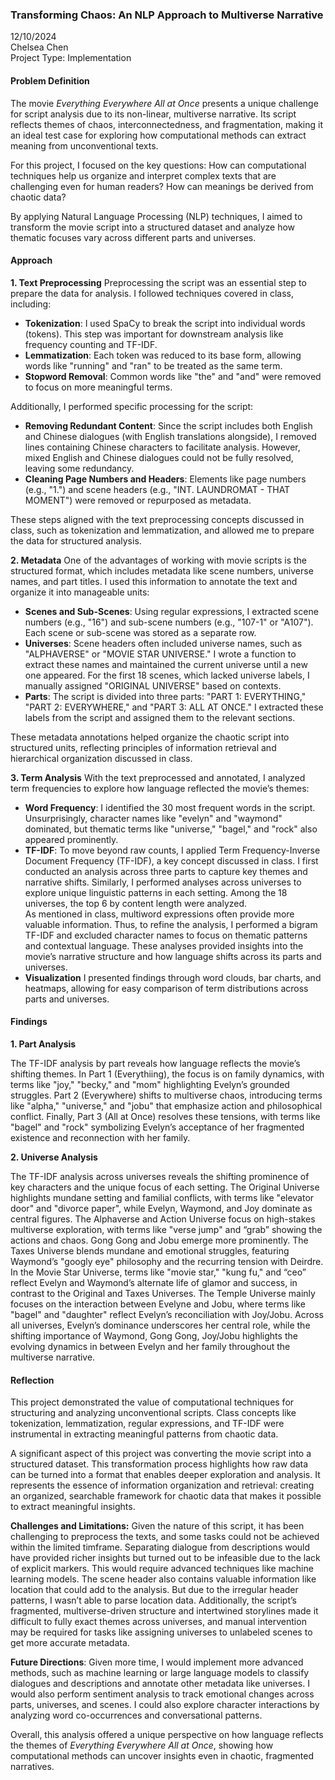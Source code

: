 ### **Transforming Chaos: An NLP Approach to Multiverse Narrative**

12/10/2024  
Chelsea Chen  
Project Type: Implementation 

#### 

#### **Problem Definition**

The movie *Everything Everywhere All at Once* presents a unique challenge for script analysis due to its non-linear, multiverse narrative. Its script reflects themes of chaos, interconnectedness, and fragmentation, making it an ideal test case for exploring how computational methods can extract meaning from unconventional texts.

For this project, I focused on the key questions: How can computational techniques help us organize and interpret complex texts that are challenging even for human readers? How can meanings be derived from chaotic data? 

By applying Natural Language Processing (NLP) techniques, I aimed to transform the movie script into a structured dataset and analyze how thematic focuses vary across different parts and universes.

#### 

#### **Approach**

**1\. Text Preprocessing** Preprocessing the script was an essential step to prepare the data for analysis. I followed techniques covered in class, including:

* **Tokenization**: I used SpaCy to break the script into individual words (tokens). This step was important for downstream analysis like frequency counting and TF-IDF.  
* **Lemmatization**: Each token was reduced to its base form, allowing words like "running" and "ran" to be treated as the same term.  
* **Stopword Removal**: Common words like "the" and "and" were removed to focus on more meaningful terms.

Additionally, I performed specific processing for the script:

* **Removing Redundant Content**: Since the script includes both English and Chinese dialogues (with English translations alongside), I removed lines containing Chinese characters to facilitate analysis. However, mixed English and Chinese dialogues could not be fully resolved, leaving some redundancy.  
* **Cleaning Page Numbers and Headers**: Elements like page numbers (e.g., "1.") and scene headers  (e.g., "INT. LAUNDROMAT \- THAT MOMENT") were removed or repurposed as metadata.

These steps aligned with the text preprocessing concepts discussed in class, such as tokenization and lemmatization, and allowed me to prepare the data for structured analysis.

**2\. Metadata** One of the advantages of working with movie scripts is the structured format, which includes metadata like scene numbers, universe names, and part titles. I used this information to annotate the text and organize it into manageable units:

* **Scenes and Sub-Scenes**: Using regular expressions, I extracted scene numbers (e.g., "16") and sub-scene numbers (e.g., "107-1" or "A107"). Each scene or sub-scene was stored as a separate row.  
* **Universes**: Scene headers often included universe names, such as "ALPHAVERSE" or "MOVIE STAR UNIVERSE." I wrote a function to extract these names and maintained the current universe until a new one appeared. For the first 18 scenes, which lacked universe labels, I manually assigned "ORIGINAL UNIVERSE" based on contexts.  
* **Parts**: The script is divided into three parts: "PART 1: EVERYTHING," "PART 2: EVERYWHERE," and "PART 3: ALL AT ONCE." I extracted these labels from the script and assigned them to the relevant sections.

These metadata annotations helped organize the chaotic script into structured units, reflecting principles of information retrieval and hierarchical organization discussed in class.

**3\. Term Analysis** With the text preprocessed and annotated, I analyzed term frequencies to explore how language reflected the movie’s themes:

* **Word Frequency**: I identified the 30 most frequent words in the script. Unsurprisingly, character names like "evelyn" and "waymond" dominated, but thematic terms like "universe," "bagel," and "rock" also appeared prominently.  
* **TF-IDF**: To move beyond raw counts, I applied Term Frequency-Inverse Document Frequency (TF-IDF), a key concept discussed in class. I first conducted an analysis across three parts to capture key themes and narrative shifts. Similarly, I performed analyses across universes to explore unique linguistic patterns in each setting. Among the 18 universes, the top 6 by content length were analyzed.   
  As mentioned in class, multiword expressions often provide more valuable information. Thus, to refine the analysis, I performed a bigram TF-IDF and excluded character names to focus on thematic patterns and contextual language. These analyses provided insights into the movie’s narrative structure and how language shifts across its parts and universes.  
* **Visualization** I presented findings through word clouds, bar charts, and heatmaps, allowing for easy comparison of term distributions across parts and universes.

#### **Findings**

**1\. Part Analysis**

The TF-IDF analysis by part reveals how language reflects the movie’s shifting themes. In Part 1 (Everythiing), the focus is on family dynamics, with terms like "joy," "becky," and "mom" highlighting Evelyn’s grounded struggles. Part 2 (Everywhere) shifts to multiverse chaos, introducing terms like "alpha," "universe," and "jobu" that emphasize action and philosophical conflict. Finally, Part 3 (All at Once) resolves these tensions, with terms like "bagel" and "rock" symbolizing Evelyn’s acceptance of her fragmented existence and reconnection with her family.

**2\. Universe Analysis** 

The TF-IDF analysis across universes reveals the shifting prominence of key characters and the unique focus of each setting. The Original Universe highlights mundane setting and familial conflicts, with terms like "elevator door" and "divorce paper", while Evelyn, Waymond, and Joy dominate as central figures. The Alphaverse and Action Universe focus on high-stakes multiverse exploration, with terms like "verse jump" and “grab” showing the actions and chaos. Gong Gong and Jobu emerge more prominently. The Taxes Universe blends mundane and emotional struggles, featuring Waymond’s "googly eye" philosophy and the recurring tension with Deirdre. In the Movie Star Universe, terms like "movie star," "kung fu," and “ceo” reflect Evelyn and Waymond’s alternate life of glamor and success, in contrast to the Original and Taxes Universes. The Temple Universe mainly focuses on the interaction between Evelyne and Jobu, where terms like "bagel" and "daughter" reflect Evelyn’s reconciliation with Joy/Jobu. Across all universes, Evelyn’s dominance underscores her central role, while the shifting importance of Waymond, Gong Gong, Joy/Jobu highlights the evolving dynamics in between Evelyn and her family throughout the multiverse narrative.

#### **Reflection**

This project demonstrated the value of computational techniques for structuring and analyzing unconventional scripts. Class concepts like tokenization, lemmatization, regular expressions, and TF-IDF were instrumental in extracting meaningful patterns from chaotic data. 

A significant aspect of this project was converting the movie script into a structured dataset. This transformation process highlights how raw data can be turned into a format that enables deeper exploration and analysis. It represents the essence of information organization and retrieval: creating an organized, searchable framework for chaotic data that makes it possible to extract meaningful insights. 

**Challenges and Limitations:** Given the nature of this script, it has been challenging to preprocess the texts, and some tasks could not be achieved within the limited timframe. Separating dialogue from descriptions would have provided richer insights but turned out to be infeasible due to the lack of explicit markers. This would require advanced techniques like machine learning models. The scene header also contains valuable information like location that could add to the analysis. But due to the irregular header patterns, I wasn’t able to parse location data. Additionally, the script’s fragmented, multiverse-driven structure and intertwined storylines made it difficult to fully exact themes across universes, and manual intervention may be required for tasks like assigning universes to unlabeled scenes to get more accurate metadata.

**Future Directions**: Given more time, I would implement more advanced methods, such as machine learning or large language models to classify dialogues and descriptions and annotate other metadata like universes. I would also perform sentiment analysis to track emotional changes across parts, universes, and scenes. I could also explore character interactions by analyzing word co-occurrences and conversational patterns.

Overall, this analysis offered a unique perspective on how language reflects the themes of *Everything Everywhere All at Once*, showing how computational methods can uncover insights even in chaotic, fragmented narratives.

